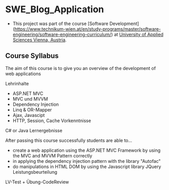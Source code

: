 # SWE_Blog_Application

* This project was part of the course [Software Development] (https://www.technikum-wien.at/en/study-programs/master/software-engineering/software-engineering-curriculum/) at [University of Applied Sciences Vienna, Austria](https://www.technikum-wien.at/en/).

## Course Syllabus

The aim of this course is to give you an overview of the development of web applications

Lehrinhalte

- ASP.NET MVC
- MVC und MVVM
- Dependency Injection
- Linq & OR-Mapper
- Ajax, Javascipt
- HTTP, Session, Cache
Vorkenntnisse

C# or Java
Lernergebnisse

After passing this course successfully students are able to...
- create a web application using the ASP.NET MVC Framework by using the MVC and MVVM Pattern correctly
- in applying the dependency injection pattern with the library "Autofac"
- do manipulations in HTML DOM by using the Javascript library JQuery
Leistungsbeurteilung

LV-Test + Übung-CodeReview
